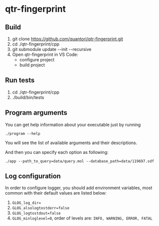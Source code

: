 # qtr-fingerprint

## Build
1. git clone https://github.com/quantori/qtr-fingerprint.git
2. cd ./qtr-fingerprint/cpp
3. git submodule update --init --recursive
4. Open qtr-fingerprint in VS Code:
   - configure project
   - build project

## Run tests
1. cd ./qtr-fingerprint/cpp
2. ./build/bin/tests

## Program arguments

You can get help information about your executable just by running 

`./program --help`

You will see the list of available arguments and their descriptions.

And then you can specify each option as following:

`./app --path_to_query=data/query.mol --database_path=data/119697.sdf`

## Log configuration

In order to configure logger, you should add environment variables, 
most common with their default values are listed below:
1. `GLOG_log_dir=`
2. `GLOG_alsologtostderr=false`
3. `GLOG_logtostdout=false`
4. `GLOG_minloglevel=0`, order of levels are: `INFO, WARNING, ERROR, FATAL`
